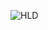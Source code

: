 ![HLD](https://user-images.githubusercontent.com/78539650/109374776-d1544b00-78dd-11eb-9edd-21c4d0c9a5ae.jpg)
